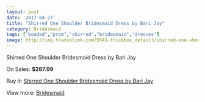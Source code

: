 ```yaml
---
layout: post
date: '2017-04-27'
title: "Shirred One Shoulder Bridesmaid Dress by Bari Jay"
category: Bridesmaid
tags: ["beaded","prom","shirred","bridesmaid","dresses"]
image: http://img.transblink.com/5541-thickbox_default/shirred-one-shoulder-bridesmaid-dress-by-bari-jay.jpg
---
```

Shirred One Shoulder Bridesmaid Dress by Bari Jay

On Sales: **$287.99**
<a href="https://www.transblink.com/en/bridesmaid/1805-shirred-one-shoulder-bridesmaid-dress-by-bari-jay.html"><amp-img layout="responsive" width="600" height="600" src="//img.transblink.com/5541-thickbox_default/shirred-one-shoulder-bridesmaid-dress-by-bari-jay.jpg" alt="Shirred One Shoulder Bridesmaid Dress by Bari Jay 0" /></a>
<a href="https://www.transblink.com/en/bridesmaid/1805-shirred-one-shoulder-bridesmaid-dress-by-bari-jay.html"><amp-img layout="responsive" width="600" height="600" src="//img.transblink.com/5542-thickbox_default/shirred-one-shoulder-bridesmaid-dress-by-bari-jay.jpg" alt="Shirred One Shoulder Bridesmaid Dress by Bari Jay 1" /></a>

Buy it: [Shirred One Shoulder Bridesmaid Dress by Bari Jay](https://www.transblink.com/en/bridesmaid/1805-shirred-one-shoulder-bridesmaid-dress-by-bari-jay.html "Shirred One Shoulder Bridesmaid Dress by Bari Jay")

View more: [Bridesmaid](https://www.transblink.com/en/4-bridesmaid "Bridesmaid")